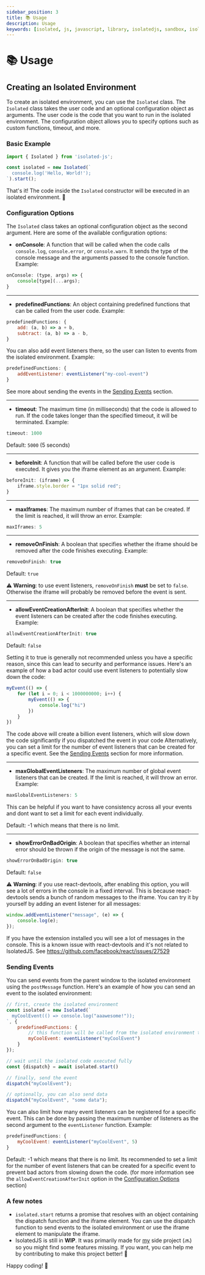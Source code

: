 ```yaml
---
sidebar_position: 3
title: 📚 Usage
description: Usage
keywords: [isolated, js, javascript, library, isolatedjs, sandbox, isolated environment]
---
```


# 📚 Usage
## Creating an Isolated Environment
To create an isolated environment, you can use the `Isolated` class. The `Isolated` class takes the user code and an optional configuration object as arguments. The user code is the code that you want to run in the isolated environment. The configuration object allows you to specify options such as custom functions, timeout, and more.

### Basic Example
```javascript
import { Isolated } from 'isolated-js';

const isolated = new Isolated(`
  console.log('Hello, World!');
`).start();
```
That's it! The code inside the `Isolated` constructor will be executed in an isolated environment. 🎉

### Configuration Options
The `Isolated` class takes an optional configuration object as the second argument. Here are some of the available configuration options:

- **onConsole**: A function that will be called when the code calls `console.log`, `console.error`, or `console.warn`. It sends the type of the console message and the arguments passed to the console function. Example:
```javascript
onConsole: (type, args) => {
    console[type](...args);
}
```

---------

- **predefinedFunctions**: An object containing predefined functions that can be called from the user code. Example:
```javascript
predefinedFunctions: {
    add: (a, b) => a + b,
    subtract: (a, b) => a - b,
}
```
You can also add event listeners there, so the user can listen to events from the isolated environment. Example:
```javascript
predefinedFunctions: {
    addEventListener: eventListener("my-cool-event")
}
```
See more about sending the events in the [Sending Events](#sending-events) section.

---------

- **timeout**: The maximum time (in milliseconds) that the code is allowed to run. If the code takes longer than the specified timeout, it will be terminated. Example:
```javascript
timeout: 1000
```
Default: `5000` (5 seconds)

---------

- **beforeInit**: A function that will be called before the user code is executed. It gives you the iframe element as an argument. Example:
```javascript
beforeInit: (iframe) => {
    iframe.style.border = "1px solid red";
}
```

---------

- **maxIframes**: The maximum number of iframes that can be created. If the limit is reached, it will throw an error. Example:
```javascript
maxIframes: 5
```

---------

- **removeOnFinish**: A boolean that specifies whether the iframe should be removed after the code finishes executing. Example:
```javascript
removeOnFinish: true
```
Default: `true`

⚠️ **Warning**: to use event listeners, `removeOnFinish` **must** be set to `false`. Otherwise the iframe will probably be removed before the event is sent.

---------

- **allowEventCreationAfterInit**: A boolean that specifies whether the event listeners can be created after the code finishes executing. Example:
```javascript
allowEventCreationAfterInit: true
```

Default: `false`

Setting it to true is generally not recommended unless you have a specific reason, since this can lead to security and performance issues.
Here's an example of how a bad actor could use event listeners to potentially slow down the code:
```javascript
myEvent(() => {
    for (let i = 0; i < 1000000000; i++) {
        myEvent(() => {
            console.log("hi")
        })
    }
})
```

The code above will create a billion event listeners, which will slow down the code significantly if you dispatched the event in your code
Alternatively, you can set a limit for the number of event listeners that can be created for a specific event. See the [Sending Events](#sending-events) section for more information.

---------

- **maxGlobalEventListeners**: The maximum number of global event listeners that can be created. If the limit is reached, it will throw an error. Example:
```javascript
maxGlobalEventListeners: 5
```

This can be helpful if you want to have consistency across all your events and dont want to set a limit for each event individually.

Default: -1 which means that there is no limit.

---------

- **showErrorOnBadOrigin**: A boolean that specifies whether an internal error should be thrown if the origin of the message is not the same.
```javascript
showErrorOnBadOrigin: true
```
Default: `false`

⚠️ **Warning**: if you use react-devtools, after enabling this option, you will see a lot of errors in the console in a fixed interval. This is because react-devtools sends a bunch of random messages to the iframe.
You can try it by yourself by adding an event listener for all messages:
```javascript
window.addEventListener("message", (e) => {
    console.log(e);
});
```
If you have the extension installed you will see a lot of messages in the console. This is a known issue with react-devtools and it's not related to IsolatedJS. See https://github.com/facebook/react/issues/27529

### Sending Events
You can send events from the parent window to the isolated environment using the `postMessage` function. Here's an example of how you can send an event to the isolated environment:
```javascript
// first, create the isolated environment
const isolated = new Isolated(`
  myCoolEvent(() => console.log("aaawesome!"));
`, {
    predefinedFunctions: {
        // this function will be called from the isolated environment to listen to the event:
        myCoolEvent: eventListener("myCoolEvent")
    }
});

// wait until the isolated code executed fully
const {dispatch} = await isolated.start()

// finally, send the event
dispatch("myCoolEvent");

// optionally, you can also send data
dispatch("myCoolEvent", "some data");
```

You can also limit how many event listeners can be registered for a specific event. This can be done by passing the maximum number of listeners as the second argument to the `eventListener` function. Example:
```javascript
predefinedFunctions: {
    myCoolEvent: eventListener("myCoolEvent", 5)
}
```

Default: -1 which means that there is no limit.
Its recommended to set a limit for the number of event listeners that can be created for a specific event to prevent bad actors from slowing down the code. (for more information see the `allowEventCreationAfterInit` option in the [Configuration Options](#configuration-options) section)

### A few notes
- `isolated.start` returns a promise that resolves with an object containing the dispatch function and the iframe element. You can use the dispatch function to send events to the isolated environment or use the iframe element to manipulate the iframe.
- IsolatedJS is still in **WIP**. It was primarily made for [my](https://github.com/ksawery29) side project (🔜) so you might find some features missing. If you want, you can help me by contributing to make this project better! 🙌

Happy coding! 🚀
